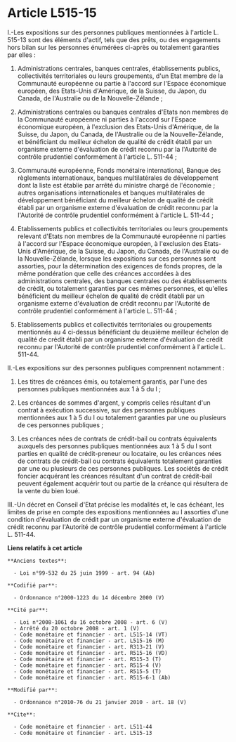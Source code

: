 # Article L515-15

I.-Les expositions sur des personnes publiques mentionnées à l'article L. 515-13 sont des éléments d'actif, tels que des
prêts, ou des engagements hors bilan sur les personnes énumérées ci-après ou totalement garanties par elles : 

1. Administrations centrales, banques centrales, établissements publics, collectivités territoriales ou leurs groupements,
d'un Etat membre de la Communauté européenne ou partie à l'accord sur l'Espace économique européen, des Etats-Unis
d'Amérique, de la Suisse, du Japon, du Canada, de l'Australie ou de la Nouvelle-Zélande ; 

2. Administrations centrales ou banques centrales d'Etats non membres de la Communauté européenne ni parties à l'accord sur
l'Espace économique européen, à l'exclusion des Etats-Unis d'Amérique, de la Suisse, du Japon, du Canada, de l'Australie ou
de la Nouvelle-Zélande, et bénéficiant du meilleur échelon de qualité de crédit établi par un organisme externe d'évaluation
de crédit reconnu par la l'Autorité de contrôle prudentiel conformément à l'article L. 511-44 ; 

3. Communauté européenne, Fonds monétaire international, Banque des règlements internationaux, banques multilatérales de
développement dont la liste est établie par arrêté du ministre chargé de l'économie ; autres organisations internationales et
banques multilatérales de développement bénéficiant du meilleur échelon de qualité de crédit établi par un organisme externe
d'évaluation de crédit reconnu par la l'Autorité de contrôle prudentiel conformément à l'article L. 511-44 ; 

4. Etablissements publics et collectivités territoriales ou leurs groupements relevant d'Etats non membres de la Communauté
européenne ni parties à l'accord sur l'Espace économique européen, à l'exclusion des Etats-Unis d'Amérique, de la Suisse, du
Japon, du Canada, de l'Australie ou de la Nouvelle-Zélande, lorsque les expositions sur ces personnes sont assorties, pour la
détermination des exigences de fonds propres, de la même pondération que celle des créances accordées à des administrations
centrales, des banques centrales ou des établissements de crédit, ou totalement garanties par ces mêmes personnes, et
qu'elles bénéficient du meilleur échelon de qualité de crédit établi par un organisme externe d'évaluation de crédit reconnu
par l'Autorité de contrôle prudentiel conformément à l'article L. 511-44 ; 

5. Etablissements publics et collectivités territoriales ou groupements mentionnés au 4 ci-dessus bénéficiant du deuxième
meilleur échelon de qualité de crédit établi par un organisme externe d'évaluation de crédit reconnu par l'Autorité de
contrôle prudentiel conformément à l'article L. 511-44. 

II.-Les expositions sur des personnes publiques comprennent notamment : 

1. Les titres de créances émis, ou totalement garantis, par l'une des personnes publiques mentionnées aux 1 à 5 du I ; 

2. Les créances de sommes d'argent, y compris celles résultant d'un contrat à exécution successive, sur des personnes
publiques mentionnées aux 1 à 5 du I ou totalement garanties par une ou plusieurs de ces personnes publiques ; 

3. Les créances nées de contrats de crédit-bail ou contrats équivalents auxquels des personnes publiques mentionnées aux 1 à
5 du I sont parties en qualité de crédit-preneur ou locataire, ou les créances nées de contrats de crédit-bail ou contrats
équivalents totalement garanties par une ou plusieurs de ces personnes publiques. Les sociétés de crédit foncier acquérant
les créances résultant d'un contrat de crédit-bail peuvent également acquérir tout ou partie de la créance qui résultera de
la vente du bien loué. 

III.-Un décret en Conseil d'Etat précise les modalités et, le cas échéant, les limites de prise en compte des expositions
mentionnées au I assorties d'une condition d'évaluation de crédit par un organisme externe d'évaluation de crédit reconnu par
l'Autorité de contrôle prudentiel conformément à l'article L. 511-44.

**Liens relatifs à cet article**

	**Anciens textes**:

	  - Loi n°99-532 du 25 juin 1999 - art. 94 (Ab)

	**Codifié par**:

	  - Ordonnance n°2000-1223 du 14 décembre 2000 (V)

	**Cité par**:

	  - Loi n°2008-1061 du 16 octobre 2008 - art. 6 (V)
	  - Arrêté du 20 octobre 2008 - art. 1 (V)
	  - Code monétaire et financier - art. L515-14 (VT)
	  - Code monétaire et financier - art. L515-16 (M)
	  - Code monétaire et financier - art. R313-21 (V)
	  - Code monétaire et financier - art. R515-16 (VD)
	  - Code monétaire et financier - art. R515-3 (T)
	  - Code monétaire et financier - art. R515-4 (V)
	  - Code monétaire et financier - art. R515-5 (T)
	  - Code monétaire et financier - art. R515-6-1 (Ab)

	**Modifié par**:

	  - Ordonnance n°2010-76 du 21 janvier 2010 - art. 18 (V)

	**Cite**:

	  - Code monétaire et financier - art. L511-44
	  - Code monétaire et financier - art. L515-13
